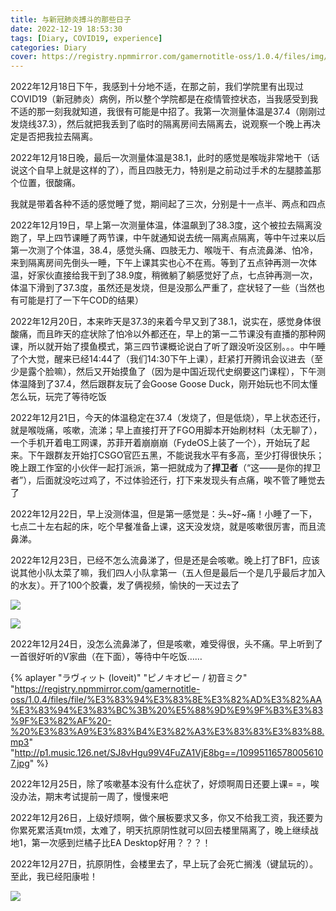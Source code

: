 ```yaml
---
title: 与新冠肺炎搏斗的那些日子
date: 2022-12-19 18:53:30
tags: [Diary, COVID19, experience]
categories: Diary
cover: https://registry.npmmirror.com/gamernotitle-oss/1.0.4/files/img/Fight-against-COVID19/coronavirus.png
---
```


2022年12月18日下午，我感到十分地不适，在那之前，我们学院里有出现过COVID19（新冠肺炎）病例，所以整个学院都是在疫情管控状态，当我感受到我不适的那一刻我就知道，我很有可能是中招了。我第一次测量体温是37.4（刚刚过发烧线37.3），然后就把我丢到了临时的隔离房间去隔离去，说观察一个晚上再决定是否把我拉去隔离。

2022年12月18日晚，最后一次测量体温是38.1，此时的感觉是喉咙非常地干（话说这个自早上就是这样的了），而且四肢无力，特别是之前动过手术的左腿膝盖那个位置，很酸痛。

我就是带着各种不适的感觉睡了觉，期间起了三次，分别是十一点半、两点和四点

2022年12月19日，早上第一次测量体温，体温飙到了38.3度，这个被拉去隔离没跑了，早上四节课睡了两节课，中午就通知说去统一隔离点隔离，等中午过来以后第一次测了个体温，38.4，感觉头痛、四肢无力、喉咙干、有点流鼻涕、怕冷，来到隔离房间先倒头一睡，下午上课其实也心不在焉。等到了五点钟再测一次体温，好家伙直接给我干到了38.9度，稍微躺了躺感觉好了点，七点钟再测一次，体温下滑到了37.3度，虽然还是发烧，但是没那么严重了，症状轻了一些（当然也有可能是打了一下午COD的结果）

2022年12月20日，本来昨天是37.3的来着今早又到了38.1，说实在，感觉身体很酸痛，而且昨天的症状除了怕冷以外都还在，早上的第一二节课没有直播的那种网课，所以就开始了摸鱼模式，第三四节课概论说白了听了跟没听没区别。。。中午睡了个大觉，醒来已经14:44了（我们14:30下午上课），赶紧打开腾讯会议进去（至少是露个脸嘛），然后又开始摸鱼了（因为是中国近现代史纲要这门课程），下午测体温降到了37.4，然后跟群友玩了会Goose Goose Duck，刚开始玩也不同太懂怎么玩，玩完了等待吃饭

2022年12月21日，今天的体温稳定在37.4（发烧了，但是低烧），早上状态还行，就是喉咙痛，咳嗽，流涕；早上直接打开了FGO用脚本开始刷材料（太无聊了），一个手机开着电工网课，苏菲开着崩崩崩（FydeOS上装了一个），开始玩了起来。下午跟群友开始打CSGO官匹五黑，不能说我水平有多高，至少打得很快乐；晚上跟工作室的小伙伴一起打派派，第一把就成为了**捍卫者**（“这——是你的捍卫者”），后面就没吃过鸡了，不过体验还行，打下来发现头有点痛，唉不管了睡觉去了

2022年12月22日，早上没测体温，但是第一感觉是：头~好~痛！小睡了一下，七点二十左右起的床，吃个早餐准备上课，这天没发烧，就是咳嗽很厉害，而且流鼻涕。

2022年12月23日，已经不怎么流鼻涕了，但是还是会咳嗽。晚上打了BF1，应该说其他小队太菜了嘛，我们四人小队拿第一（五人但是最后一个是几乎最后才加入的水友）。开了100个胶囊，发了俩视频，愉快的一天过去了

![](https://registry.npmmirror.com/gamernotitle-oss/1.0.4/files/img/Fight-against-COVID19/bf1-20221223-222832.jpg)

![](https://registry.npmmirror.com/gamernotitle-oss/1.0.4/files/img/Fight-against-COVID19/bf1-20221223-222825.jpg)

2022年12月24日，没怎么流鼻涕了，但是咳嗽，难受得很，头不痛。早上听到了一首很好听的V家曲（在下面），等待中午吃饭……

{% aplayer "ラヴィット (loveit)" "ピノキオピー / 初音ミク" "https://registry.npmmirror.com/gamernotitle-oss/1.0.4/files/file/%E3%83%94%E3%83%8E%E3%82%AD%E3%82%AA%E3%83%94%E3%83%BC%3B%20%E5%88%9D%E9%9F%B3%E3%83%9F%E3%82%AF%20-%20%E3%83%A9%E3%83%B4%E3%82%A3%E3%83%83%E3%83%88.mp3" "http://p1.music.126.net/SJ8vHgu99V4FuZA1VjE8bg==/109951165780056107.jpg" %}

2022年12月25日，除了咳嗽基本没有什么症状了，好烦啊周日还要上课= =，唉没办法，期末考试提前一周了，慢慢来吧

2022年12月26日，上级好烦啊，做个展板要求又多，你又不给我工资，我还要为你累死累活真tm烦，太难了，明天抗原阴性就可以回去楼里隔离了，晚上继续战地1，第一次感到烂橘子比EA Desktop好用？？？！

2022年12月27日，抗原阴性，会楼里去了，早上玩了会死亡搁浅（键鼠玩的）。至此，我已经阳康啦！

![](https://registry.npmmirror.com/gamernotitle-oss/1.0.4/files/img/Fight-against-COVID19/9b50622522ff24d70da33aaa716637e.jpg)

